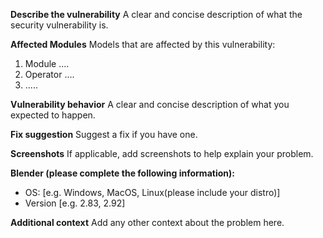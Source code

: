 **Describe the vulnerability**
A clear and concise description of what the security vulnerability is.

**Affected Modules**
Models that are affected by this vulnerability:
1. Module ....
2. Operator ....
3. .....

**Vulnerability behavior**
A clear and concise description of what you expected to happen.

**Fix suggestion**
Suggest a fix if you have one.

**Screenshots**
If applicable, add screenshots to help explain your problem.

**Blender (please complete the following information):**
 - OS: [e.g. Windows, MacOS, Linux(please include your distro)]
 - Version [e.g. 2.83, 2.92]

**Additional context**
Add any other context about the problem here.
